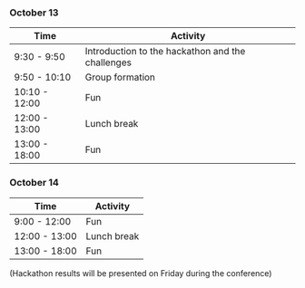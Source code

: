 ### October 13

| Time | Activity |
| --- | --- |
| 9:30 - 9:50 | Introduction to the hackathon and the challenges |
| 9:50 - 10:10 | Group formation |
| 10:10 - 12:00 | Fun |
| 12:00 - 13:00 | Lunch break |
| 13:00 - 18:00 | Fun |

### October 14

| Time | Activity |
| --- | --- |
| 9:00 - 12:00 | Fun |
| 12:00 - 13:00 | Lunch break |
| 13:00 - 18:00 | Fun |

(Hackathon results will be presented on Friday during the conference)

